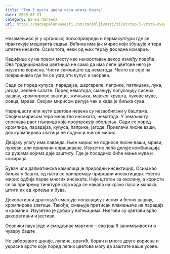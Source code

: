 ```yaml
---
title: "Топ 5 врста цвећа која штите башту"
date: 2025-07-21
category: Бачка Паланка
url: https://backapalankavesti.com/zanimljivosti/zivot/top-5-vrsta-cveca-koja-stite-bastu/
---
```


Незамењиво је у органској пољопривреди и пермакултури где се практикује мешовита садња. Већина има јак мирис који збуњује и тера штетне инсекте. Осим тога, неки од њих терају досадне комарце.

Кадифице су на првом месту као неизоставан декор између поврћа. Ова традиционална цветница не само да има лепе цветове него је изузетно корисна. Чисти земљиште од нематода. Често се сеје на површинама где ће се узгајати купус и заорава.

Сади се поред купуса, парадајза, шаргарепе, паприке, патлиџана, лука, јагода, зелене салате. Поред нематода, смањују популацију лисних вашију, кромпирове златице, жичњака, мајског хрушта, лукове муве, ровца, мрава. Својим мирисом делује чак и када је биљка сува.

Наранџасти или жути цветови невена су незаобилзни у баштама. Својим мирисом тера мноштво инсеката, нематода. У земљишту спречава раст гљивица која проузрокују обољења. Сади се поред кромпира, парадајза, купуса, паприке, јагоде. Привлачи лисне ваши, док кромпирова златица не подноси његов мирис.

Двојаку улогу има лаванда. Њен мирис не подносе лисне ваши, мрави, пужеви, али привлачи опрашиваче. Изузетно лепо делује комбинација са ружама којима даје заштиту. Где је посадимо биће мање мува и комараца.

Бувач или далматинска камилица је природни инсектицид. Осим као биљка у башти, од њега се припремају природни инсектициди. Његов мирис одбија ларве многих инсеката. Није штетан за околину, а користи се за припрему тинктуре која када се накапа на крзно паса и мачака, штити их од крпеља и бува.

Декоративни драгољуб смањује популацију лисних и белих вашију, кромпирове златице. Такође, смањује притисак пламењаче на парадајз и кромпир. Изузетно је добар у воћњацима. Његови су цветови врло декоративни и јестиви.

Осолики паук једе и смрдљиве мартине – ево још 6 занимљивости о чувару баште

Не заборавите циније, лупине, вратић, борач и многе друге корисне и украсне врсте које поред лепих цветова могу да заштите ваше усеве.
